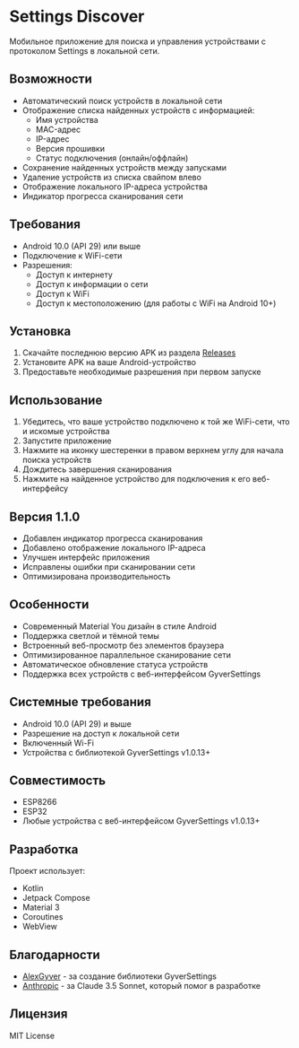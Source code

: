 # Settings Discover

Мобильное приложение для поиска и управления устройствами с протоколом Settings в локальной сети.

## Возможности

- Автоматический поиск устройств в локальной сети
- Отображение списка найденных устройств с информацией:
  - Имя устройства
  - MAC-адрес
  - IP-адрес
  - Версия прошивки
  - Статус подключения (онлайн/оффлайн)
- Сохранение найденных устройств между запусками
- Удаление устройств из списка свайпом влево
- Отображение локального IP-адреса устройства
- Индикатор прогресса сканирования сети

## Требования

- Android 10.0 (API 29) или выше
- Подключение к WiFi-сети
- Разрешения:
  - Доступ к интернету
  - Доступ к информации о сети
  - Доступ к WiFi
  - Доступ к местоположению (для работы с WiFi на Android 10+)

## Установка

1. Скачайте последнюю версию APK из раздела [Releases](https://github.com/yourusername/settingsd/releases)
2. Установите APK на ваше Android-устройство
3. Предоставьте необходимые разрешения при первом запуске

## Использование

1. Убедитесь, что ваше устройство подключено к той же WiFi-сети, что и искомые устройства
2. Запустите приложение
3. Нажмите на иконку шестеренки в правом верхнем углу для начала поиска устройств
4. Дождитесь завершения сканирования
5. Нажмите на найденное устройство для подключения к его веб-интерфейсу

## Версия 1.1.0

- Добавлен индикатор прогресса сканирования
- Добавлено отображение локального IP-адреса
- Улучшен интерфейс приложения
- Исправлены ошибки при сканировании сети
- Оптимизирована производительность

## Особенности
- Современный Material You дизайн в стиле Android
- Поддержка светлой и тёмной темы
- Встроенный веб-просмотр без элементов браузера
- Оптимизированное параллельное сканирование сети
- Автоматическое обновление статуса устройств
- Поддержка всех устройств с веб-интерфейсом GyverSettings

## Системные требования
- Android 10.0 (API 29) и выше
- Разрешение на доступ к локальной сети
- Включенный Wi-Fi
- Устройства с библиотекой GyverSettings v1.0.13+

## Совместимость
- ESP8266
- ESP32
- Любые устройства с веб-интерфейсом GyverSettings v1.0.13+

## Разработка
Проект использует:
- Kotlin
- Jetpack Compose
- Material 3
- Coroutines
- WebView

## Благодарности
- [AlexGyver](https://github.com/AlexGyver) - за создание библиотеки GyverSettings
- [Anthropic](https://www.anthropic.com) - за Claude 3.5 Sonnet, который помог в разработке

## Лицензия
MIT License 